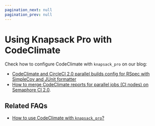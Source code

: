 ```yaml
---
pagination_next: null
pagination_prev: null
---
```


# Using Knapsack Pro with CodeClimate

Check how to configure CodeClimate with `knapsack_pro` on our blog:

* [CodeClimate and CircleCI 2.0 parallel builds config for RSpec with SimpleCov and JUnit formatter](https://docs.knapsackpro.com/2019/codeclimate-and-circleci-2-0-parallel-builds-config-for-rspec-with-simplecov-and-junit-formatter)
* [How to merge CodeClimate reports for parallel jobs (CI nodes) on Semaphore CI 2.0](https://docs.knapsackpro.com/2019/how-to-merge-codeclimate-reports-for-parallel-jobs-ci-nodes).

## Related FAQs

- [How to use CodeClimate with `knapsack_pro`?](https://knapsackpro.com/faq/question/how-to-use-codeclimate-with-knapsack_pro)
